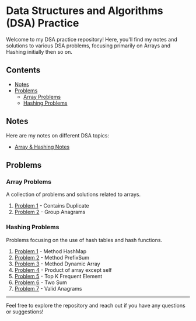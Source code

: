 # Data Structures and Algorithms (DSA) Practice

Welcome to my DSA practice repository! Here, you'll find my notes and solutions to various DSA problems, focusing primarily on Arrays and Hashing initially then so on.

## Contents

- [Notes](#notes)
- [Problems](#problems)
  - [Array Problems](#array-problems)
  - [Hashing Problems](#hashing-problems)

## Notes

Here are my notes on different DSA topics:

<!-- - [Array Notes](path/to/ArrayNotes.pdf) -->

- [Array & Hashing Notes](Array_Hashing/Array_Hashing.pdf)

## Problems

### Array Problems

A collection of problems and solutions related to arrays.

1. [Problem 1](Array_Hashing/contains_duplicate.js) - Contains Duplicate
2. [Problem 2](Array_Hashing/group_anagrams.js) - Group Anagrams
<!-- 2. [Problem 2](path/to/problem2.js) - Brief description of Problem 2 -->

### Hashing Problems

Problems focusing on the use of hash tables and hash functions.

1. [Problem 1](Array_Hashing/Method_HashMap.js) - Method HashMap
2. [Problem 2](Array_Hashing/Method_PrefixSum.js) - Method PrefixSum
3. [Problem 3](Array_Hashing/Method_DynamicArr.html) - Method Dynamic Array
4. [Problem 4](Array_Hashing/product_of_array_except_self.js) - Product of array except self
5. [Problem 5](Array_Hashing/top_k_frequent_ele.js) - Top K Frequent Element
6. [Problem 6](Array_Hashing/two_sum.js) - Two Sum
7. [Problem 7](Array_Hashing/valid_anagram.js) - Valid Anagrams

---

Feel free to explore the repository and reach out if you have any questions or suggestions!
